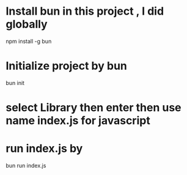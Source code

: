 # Install bun in this project , I did globally

npm install -g bun

# Initialize project by bun

bun init

# select Library then enter then use name index.js for javascript

# run index.js by

bun run index.js

<!-- We will use 'readLine (built-in Node.js module)
 To do chat in terminal -->

